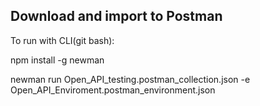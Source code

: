 Download and import to Postman
---

To run with CLI(git bash):

npm install -g newman 


newman run Open_API_testing.postman_collection.json -e Open_API_Enviroment.postman_environment.json

